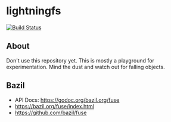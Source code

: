# lightningfs

[![Build Status](https://travis-ci.com/ehotinger/lightningfs.svg?branch=master)](https://travis-ci.com/ehotinger/lightningfs)

## About

Don't use this repository yet. This is mostly a playground for experimentation. Mind the dust and watch out for falling objects.

## Bazil

- API Docs: https://godoc.org/bazil.org/fuse
- https://bazil.org/fuse/index.html
- https://github.com/bazil/fuse